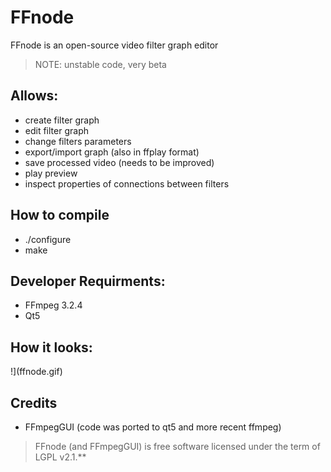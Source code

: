 # FFnode 

FFnode is an open-source video filter graph editor 

> NOTE: unstable code, very beta

## Allows:

- create filter graph
- edit filter graph
- change filters parameters
- export/import graph (also in ffplay format)
- save processed video (needs to be improved)
- play preview
- inspect properties of connections between filters

## How to compile

- ./configure
- make

## Developer Requirments:

- FFmpeg 3.2.4
- Qt5

## How it looks: 

!]\(ffnode.gif)

## Credits 

* FFmpegGUI (code was ported to qt5 and more recent ffmpeg)

> FFnode (and FFmpegGUI) is free software licensed under the term of LGPL v2.1.**
